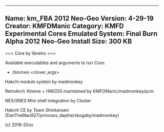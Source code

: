 -----------------------
Name: km_FBA 2012 Neo-Geo
Version: 4-29-19
Creator: KMFDManic
Category: KMFD Experimental Cores
Emulated System: Final Burn Alpha 2012 Neo-Geo
Install Size: 300 KB
-----------------------
=== Core by libretro ===

Available executables and arguments to run Core:
- /bin/neo <rom> <clover_args>

Hakchi module system by madmonkey

RetroArch Xtreme + HMODS maintained by KMFDManic/madmonkey/pcm

NES/SNES Mini shell integration by Cluster

Hakchi CE by Team Shinkansen (DanTheMan827/princess_daphie/skogaby/madmonkey)

(c) 2016-20xx
